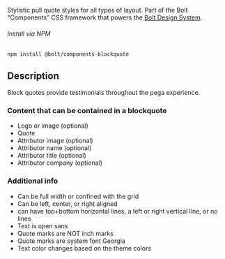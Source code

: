 Stylistic pull quote styles for all types of layout. Part of the Bolt “Components” CSS framework that powers the [Bolt Design System](https://www.boltdesignsystem.com).

###### Install via NPM
```
npm install @bolt/components-blockquote
```

## Description

Block quotes provide testimonials throughout the pega experience.

### Content that can be contained in a blockquote

* Logo or image (optional)
* Quote
* Attributor image (optional)
* Attributor name (optional)
* Attributor title (optional)
* Attributor company (optional)

### Additional info

* Can be full width or confined with the grid
* Can be left, center, or right aligned
* can have top+bottom horizontal lines, a left or right vertical line, or no lines
* Text is open sans
* Quote marks are NOT inch marks
* Quote marks are system font Georgia
* Text color changes based on the theme colors
